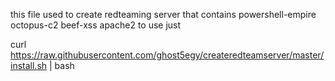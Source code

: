 this file used to create redteaming server that contains 
powershell-empire
octopus-c2 
beef-xss
apache2
to use just 

curl https://raw.githubusercontent.com/ghost5egy/createredteamserver/master/install.sh | bash
